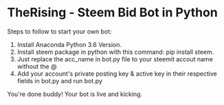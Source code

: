 # TheRising - Steem Bid Bot in Python

Steps to follow to start your own bot:
1) Install Anaconda Python 3.6 Version.
2) Install steem package in python with this command: pip install steem. 
3) Just replace the acc_name in bot.py file to your steemit accout name without the @
4) Add your account's private posting key & active key in their respective fields in bot.py and run bot.py


You're done buddy! Your bot is live and kicking.
